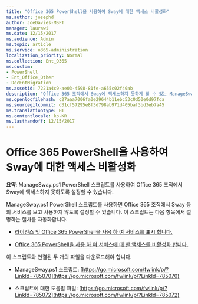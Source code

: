 ```yaml
---
title: "Office 365 PowerShell을 사용하여 Sway에 대한 액세스 비활성화"
ms.author: josephd
author: JoeDavies-MSFT
manager: laurawi
ms.date: 12/15/2017
ms.audience: Admin
ms.topic: article
ms.service: o365-administration
localization_priority: Normal
ms.collection: Ent_O365
ms.custom:
- PowerShell
- Ent_Office_Other
- DecEntMigration
ms.assetid: 7221a4c9-ae03-4598-81fe-a655c02f40ab
description: "Office 365 조직에서 Sway에 액세스하지 못하게 할 수 있는 ManageSway.ps1 PowerShell 스크립트를 다운로드할 수 있는 위치를 알아봅니다."
ms.openlocfilehash: c27aaa7006fa0e29644b11ebc53c0d50e0d97fda
ms.sourcegitcommit: d31cf57295e8f3d798ab971d405baf3bd3eb7a45
ms.translationtype: HT
ms.contentlocale: ko-KR
ms.lasthandoff: 12/15/2017
---
```

# <a name="disable-access-to-sway-with-office-365-powershell"></a>Office 365 PowerShell을 사용하여 Sway에 대한 액세스 비활성화

**요약**: ManageSway.ps1 PowerShell 스크립트를 사용하여 Office 365 조직에서 Sway에 액세스하지 못하도록 설정할 수 있습니다.
  
ManageSway.ps1 PowerShell 스크립트를 사용하면 Office 365 조직에서 Sway 등의 서비스를 보고 사용하지 않도록 설정할 수 있습니다. 이 스크립트는 다음 항목에서 설명하는 절차를 자동화합니다.
  
- [라이선스 및 Office 365 PowerShell을 사용 하 여 서비스를 표시 합니다.](view-licenses-and-services-with-office-365-powershell.md)
    
- [Office 365 PowerShell을 사용 하 여 서비스에 대 한 액세스를 비활성화 합니다.](disable-access-to-services-with-office-365-powershell.md)
    
이 스크립트와 연결된 두 개의 파일을 다운로드해야 합니다.
  
- ManageSway.ps1 스크립트: [https://go.microsoft.com/fwlink/p/?LinkId=785070](https://go.microsoft.com/fwlink/p/?LinkId=785070)
    
- 스크립트에 대한 도움말 파일: [https://go.microsoft.com/fwlink/p/?LinkId=785072](https://go.microsoft.com/fwlink/p/?LinkId=785072)
    

